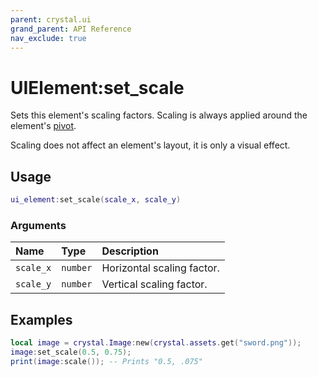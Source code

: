 ```yaml
---
parent: crystal.ui
grand_parent: API Reference
nav_exclude: true
---
```


# UIElement:set_scale

Sets this element's scaling factors. Scaling is always applied around the element's [pivot](ui_element_pivot).

Scaling does not affect an element's layout, it is only a visual effect.

## Usage

```lua
ui_element:set_scale(scale_x, scale_y)
```

### Arguments

| Name      | Type     | Description                |
| :-------- | :------- | :------------------------- |
| `scale_x` | `number` | Horizontal scaling factor. |
| `scale_y` | `number` | Vertical scaling factor.   |

## Examples

```lua
local image = crystal.Image:new(crystal.assets.get("sword.png"));
image:set_scale(0.5, 0.75);
print(image:scale()); -- Prints "0.5, .075"
```
